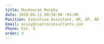 ```yaml
---
title: Musheerah Murphy
date: 2018-06-11 09:58:00 -05:00
Position: Executive Assistant, HR, AP, AR
Email: missy@cuatroconsultants.com
Phone: Ext. 3
order: 4
---
```


